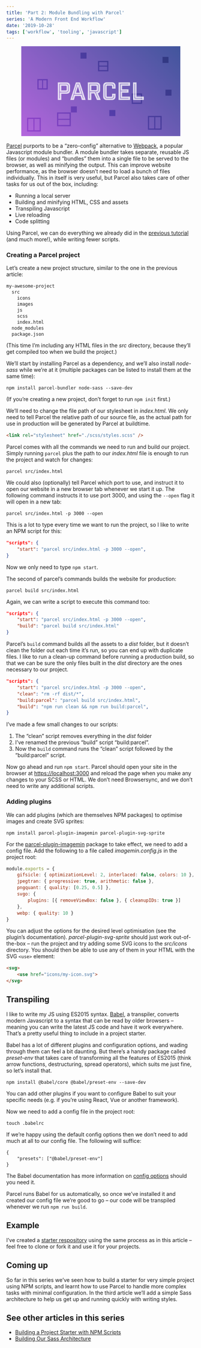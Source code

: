 ```yaml
---
title: 'Part 2: Module Bundling with Parcel'
series: 'A Modern Front End Workflow'
date: '2019-10-28'
tags: ['workflow', 'tooling', 'javascript']
---
```


<figure>
  <img src="a-modern-front-end-workflow-02_01.png" alt="Parcel logo on a purple gradient background">
</figure>

[Parcel](https://parceljs.org) purports to be a “zero-config” alternative to [Webpack](https://webpack.js.org/), a popular Javascript module bundler. A module bundler takes separate, reusable JS files (or modules) and “bundles” them into a single file to be served to the browser, as well as minifying the output. This can improve website performance, as the browser doesn’t need to load a bunch of files individually. This in itself is very useful, but Parcel also takes care of other tasks for us out of the box, including:

- Running a local server
- Building and minifying HTML, CSS and assets
- Transpiling Javascript
- Live reloading
- Code splitting

Using Parcel, we can do everything we already did in the [previous tutorial](/a-modern-front-end-workflow-part-1) (and much more!), while writing fewer scripts.

### Creating a Parcel project

Let’s create a new project structure, similar to the one in the previous article:

```
my-awesome-project
  src
    icons
    images
    js
    scss
    index.html
  node_modules
  package.json
```

(This time I’m including any HTML files in the _src_ directory, because they’ll get compiled too when we build the project.)

We’ll start by installing Parcel as a dependency, and we’ll also install _node-sass_ while we’re at it (multiple packages can be listed to install them at the same time):

```
npm install parcel-bundler node-sass --save-dev
```

(If you’re creating a new project, don’t forget to run `npm init` first.)

We’ll need to change the file path of our stylesheet in _index.html_. We only need to tell Parcel the relative path of our source file, as the actual path for use in production will be generated by Parcel at buildtime.

```html
<link rel="stylesheet" href="./scss/styles.scss" />
```

Parcel comes with all the commands we need to run and build our project. Simply running `parcel` plus the path to our _index.html_ file is enough to run the project and watch for changes:

```
parcel src/index.html
```

We could also (optionally) tell Parcel which port to use, and instruct it to open our website in a new browser tab whenever we start it up. The following command instructs it to use port 3000, and using the `--open` flag it will open in a new tab:

```
parcel src/index.html -p 3000 --open
```

This is a lot to type every time we want to run the project, so I like to write an NPM script for this:

```json
"scripts": {
	"start": "parcel src/index.html -p 3000 --open",
}
```

Now we only need to type `npm start`.

The second of parcel’s commands builds the website for production:

```
parcel build src/index.html
```

Again, we can write a script to execute this command too:

```json
"scripts": {
	"start": "parcel src/index.html -p 3000 --open",
	"build": "parcel build src/index.html"
}
```

Parcel’s `build` command builds all the assets to a _dist_ folder, but it doesn’t clean the folder out each time it’s run, so you can end up with duplicate files. I like to run a clean-up command before running a production build, so that we can be sure the only files built in the _dist_ directory are the ones necessary to our project.

```json
"scripts": {
	"start": "parcel src/index.html -p 3000 --open",
	"clean": "rm -rf dist/*",
	"build:parcel": "parcel build src/index.html",
	"build": "npm run clean && npm run build:parcel",
}
```

I’ve made a few small changes to our scripts:

1. The “clean” script removes everything in the _dist_ folder
2. I’ve renamed the previous “build” script “build:parcel”.
3. Now the `build` command runs the “clean” script followed by the “build:parcel” script.

Now go ahead and run `npm start`. Parcel should open your site in the browser at [https://localhost:3000](https://localhost:3000) and reload the page when you make any changes to your SCSS or HTML. We don’t need Browsersync, and we don’t need to write any additional scripts.

### Adding plugins

We can add plugins (which are themselves NPM packages) to optimise images and create SVG sprites:

```
npm install parcel-plugin-imagemin parcel-plugin-svg-sprite
```

For the [parcel-plugin-imagemin](https://github.com/DeMoorJasper/parcel-plugin-imagemin) package to take effect, we need to add a config file. Add the following to a file called _imagemin.config.js_ in the project root:

```js
module.exports = {
	gifsicle: { optimizationLevel: 2, interlaced: false, colors: 10 },
	jpegtran: { progressive: true, arithmetic: false },
	pngquant: { quality: [0.25, 0.5] },
	svgo: {
		plugins: [{ removeViewBox: false }, { cleanupIDs: true }]
	},
	webp: { quality: 10 }
}
```

You can adjust the options for the desired level optimisation (see the plugin’s documentation). _parcel-plugin-svg-sprite_ should just work out-of-the-box – run the project and try adding some SVG icons to the _src/icons_ directory. You should then be able to use any of them in your HTML with the SVG `<use>` element:

```html
<svg>
	<use href="icons/my-icon.svg">
</svg>
```

## Transpiling

I like to write my JS using ES2015 syntax. [Babel](https://babeljs.io/), a transpiler, converts modern Javascript to a syntax that can be read by older browsers – meaning you can write the latest JS code and have it work everywhere. That’s a pretty useful thing to include in a project starter.

Babel has a lot of different plugins and configuration options, and wading through them can feel a bit daunting. But there’s a handy package called _preset-env_ that takes care of transforming all the features of ES2015 (think arrow functions, destructuring, spread operators), which suits me just fine, so let’s install that.

```
npm install @babel/core @babel/preset-env --save-dev
```

You can add other plugins if you want to configure Babel to suit your specific needs (e.g. if you’re using React, Vue or another framework).

Now we need to add a config file in the project root:

```
touch .babelrc
```

If we’re happy using the default config options then we don’t need to add much at all to our config file. The following will suffice:

```
{
	"presets": ["@babel/preset-env"]
}
```

The Babel documentation has more information on [config options](https://babeljs.io/docs/en/babel-preset-env) should you need it.

Parcel runs Babel for us automatically, so once we’ve installed it and created our config file we’re good to go – our code will be transpiled whenever we run `npm run build`.

## Example

I’ve created a [starter respository](https://github.com/mbarker84/parcel-starter) using the same process as in this article – feel free to clone or fork it and use it for your projects.

## Coming up

So far in this series we’ve seen how to build a starter for very simple project using NPM scripts, and learnt how to use Parcel to handle more complex tasks with minimal configuration. In the third article we’ll add a simple Sass architecture to help us get up and running quickly with writing styles.

## See other articles in this series

- [Building a Project Starter with NPM Scripts](/a-modern-front-end-workflow-part-1/)
- [Building Our Sass Architecture](/a-modern-front-end-workflow-part-3/)

